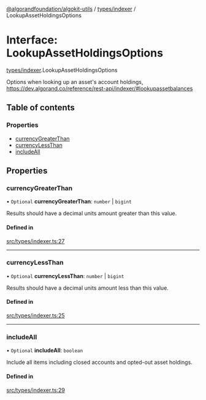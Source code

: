 [@algorandfoundation/algokit-utils](../README.md) / [types/indexer](../modules/types_indexer.md) / LookupAssetHoldingsOptions

# Interface: LookupAssetHoldingsOptions

[types/indexer](../modules/types_indexer.md).LookupAssetHoldingsOptions

Options when looking up an asset's account holdings, https://dev.algorand.co/reference/rest-api/indexer/#lookupassetbalances

## Table of contents

### Properties

- [currencyGreaterThan](types_indexer.LookupAssetHoldingsOptions.md#currencygreaterthan)
- [currencyLessThan](types_indexer.LookupAssetHoldingsOptions.md#currencylessthan)
- [includeAll](types_indexer.LookupAssetHoldingsOptions.md#includeall)

## Properties

### currencyGreaterThan

• `Optional` **currencyGreaterThan**: `number` \| `bigint`

Results should have a decimal units amount greater than this value.

#### Defined in

[src/types/indexer.ts:27](https://github.com/algorandfoundation/algokit-utils-ts/blob/main/src/types/indexer.ts#L27)

___

### currencyLessThan

• `Optional` **currencyLessThan**: `number` \| `bigint`

Results should have a decimal units amount less than this value.

#### Defined in

[src/types/indexer.ts:25](https://github.com/algorandfoundation/algokit-utils-ts/blob/main/src/types/indexer.ts#L25)

___

### includeAll

• `Optional` **includeAll**: `boolean`

Include all items including closed accounts and opted-out asset holdings.

#### Defined in

[src/types/indexer.ts:29](https://github.com/algorandfoundation/algokit-utils-ts/blob/main/src/types/indexer.ts#L29)
